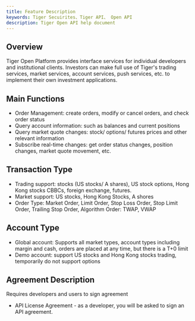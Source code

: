 ```yaml
---
title: Feature Description
keywords: Tiger Secuirites、Tiger API、 Open API
description: Tiger Open API help document
---
```


## Overview

Tiger Open Platform provides interface services for individual developers and institutional clients. Investors can make full use of Tiger's trading services, market services, account services, push services, etc. to implement their own investment applications.

## Main Functions

* Order Management: create orders, modify or cancel orders, and check order status
* Query account information: such as balances and current positions
* Query market quote changes: stock/ options/ futures prices and other relevant information
* Subscribe real-time changes: get order status changes, position changes, market quote movement, etc.

## Transaction Type

* Trading support: stocks (US stocks/ A shares), US stock options, Hong Kong stocks CBBCs, foreign exchange, futures. 
* Market support: US stocks, Hong Kong Stocks, A shores
* Order Type: Market Order, Limit Order, Stop Loss Order, Stop Limit Order, Trailing Stop Order, Algorithm Order: TWAP, VWAP

## Account Type

* Global account: Supports all market types, account types including margin and cash, orders are placed at any time, but there is a T+0 limit
* Demo account: support US stocks and Hong Kong stocks trading, temporarily do not support options

## Agreement Description 

Requires developers and users to sign agreement

* API License Agreement - as a developer, you will be asked to sign an API agreement.
